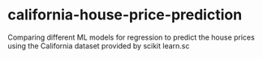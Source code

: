# california-house-price-prediction
Comparing different ML models for regression to predict the house prices using the California dataset provided by scikit learn.sc
